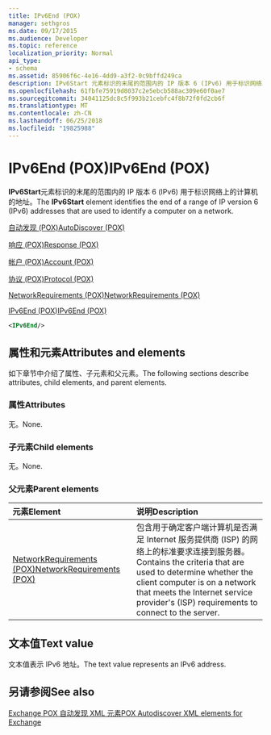 ```yaml
---
title: IPv6End (POX)
manager: sethgros
ms.date: 09/17/2015
ms.audience: Developer
ms.topic: reference
localization_priority: Normal
api_type:
- schema
ms.assetid: 85906f6c-4e16-4dd9-a3f2-0c9bffd249ca
description: IPv6Start 元素标识的末尾的范围内的 IP 版本 6 (IPv6) 用于标识网络上的计算机的地址。
ms.openlocfilehash: 61fbfe75919d8037c2e5ebcb588ac309e60f0ae7
ms.sourcegitcommit: 34041125dc8c5f993b21cebfc4f8b72f0fd2cb6f
ms.translationtype: MT
ms.contentlocale: zh-CN
ms.lasthandoff: 06/25/2018
ms.locfileid: "19825988"
---
```

# <a name="ipv6end-pox"></a><span data-ttu-id="8b2ad-103">IPv6End (POX)</span><span class="sxs-lookup"><span data-stu-id="8b2ad-103">IPv6End (POX)</span></span>

<span data-ttu-id="8b2ad-104">**IPv6Start**元素标识的末尾的范围内的 IP 版本 6 (IPv6) 用于标识网络上的计算机的地址。</span><span class="sxs-lookup"><span data-stu-id="8b2ad-104">The **IPv6Start** element identifies the end of a range of IP version 6 (IPv6) addresses that are used to identify a computer on a network.</span></span> 
  
[<span data-ttu-id="8b2ad-105">自动发现 (POX)</span><span class="sxs-lookup"><span data-stu-id="8b2ad-105">AutoDiscover (POX)</span></span>](autodiscover-pox.md)
  
[<span data-ttu-id="8b2ad-106">响应 (POX)</span><span class="sxs-lookup"><span data-stu-id="8b2ad-106">Response (POX)</span></span>](response-pox.md)
  
[<span data-ttu-id="8b2ad-107">帐户 (POX)</span><span class="sxs-lookup"><span data-stu-id="8b2ad-107">Account (POX)</span></span>](account-pox.md)
  
[<span data-ttu-id="8b2ad-108">协议 (POX)</span><span class="sxs-lookup"><span data-stu-id="8b2ad-108">Protocol (POX)</span></span>](protocol-pox.md)
  
[<span data-ttu-id="8b2ad-109">NetworkRequirements (POX)</span><span class="sxs-lookup"><span data-stu-id="8b2ad-109">NetworkRequirements (POX)</span></span>](networkrequirements-pox.md)
  
[<span data-ttu-id="8b2ad-110">IPv6End (POX)</span><span class="sxs-lookup"><span data-stu-id="8b2ad-110">IPv6End (POX)</span></span>](ipv6end-pox.md)
  
```xml
<IPv6End/>
```

## <a name="attributes-and-elements"></a><span data-ttu-id="8b2ad-111">属性和元素</span><span class="sxs-lookup"><span data-stu-id="8b2ad-111">Attributes and elements</span></span>

<span data-ttu-id="8b2ad-112">如下章节中介绍了属性、子元素和父元素。</span><span class="sxs-lookup"><span data-stu-id="8b2ad-112">The following sections describe attributes, child elements, and parent elements.</span></span>
  
### <a name="attributes"></a><span data-ttu-id="8b2ad-113">属性</span><span class="sxs-lookup"><span data-stu-id="8b2ad-113">Attributes</span></span>

<span data-ttu-id="8b2ad-114">无。</span><span class="sxs-lookup"><span data-stu-id="8b2ad-114">None.</span></span>
  
### <a name="child-elements"></a><span data-ttu-id="8b2ad-115">子元素</span><span class="sxs-lookup"><span data-stu-id="8b2ad-115">Child elements</span></span>

<span data-ttu-id="8b2ad-116">无。</span><span class="sxs-lookup"><span data-stu-id="8b2ad-116">None.</span></span>
  
### <a name="parent-elements"></a><span data-ttu-id="8b2ad-117">父元素</span><span class="sxs-lookup"><span data-stu-id="8b2ad-117">Parent elements</span></span>

|<span data-ttu-id="8b2ad-118">**元素**</span><span class="sxs-lookup"><span data-stu-id="8b2ad-118">**Element**</span></span>|<span data-ttu-id="8b2ad-119">**说明**</span><span class="sxs-lookup"><span data-stu-id="8b2ad-119">**Description**</span></span>|
|:-----|:-----|
|[<span data-ttu-id="8b2ad-120">NetworkRequirements (POX)</span><span class="sxs-lookup"><span data-stu-id="8b2ad-120">NetworkRequirements (POX)</span></span>](networkrequirements-pox.md) <br/> |<span data-ttu-id="8b2ad-121">包含用于确定客户端计算机是否满足 Internet 服务提供商 (ISP) 的网络上的标准要求连接到服务器。</span><span class="sxs-lookup"><span data-stu-id="8b2ad-121">Contains the criteria that are used to determine whether the client computer is on a network that meets the Internet service provider's (ISP) requirements to connect to the server.</span></span>  <br/> |
   
## <a name="text-value"></a><span data-ttu-id="8b2ad-122">文本值</span><span class="sxs-lookup"><span data-stu-id="8b2ad-122">Text value</span></span>

<span data-ttu-id="8b2ad-123">文本值表示 IPv6 地址。</span><span class="sxs-lookup"><span data-stu-id="8b2ad-123">The text value represents an IPv6 address.</span></span>
  
## <a name="see-also"></a><span data-ttu-id="8b2ad-124">另请参阅</span><span class="sxs-lookup"><span data-stu-id="8b2ad-124">See also</span></span>



[<span data-ttu-id="8b2ad-125">Exchange POX 自动发现 XML 元素</span><span class="sxs-lookup"><span data-stu-id="8b2ad-125">POX Autodiscover XML elements for Exchange</span></span>](pox-autodiscover-xml-elements-for-exchange.md)

